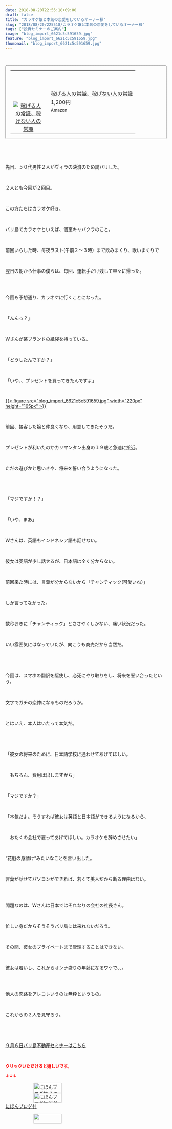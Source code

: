 ```yaml
---
date: 2018-08-20T22:55:18+09:00
draft: false
title: "カラオケ嬢と本気の恋愛をしているオーナー様"
slug: "2018/08/20/225518/カラオケ嬢と本気の恋愛をしているオーナー様"
tags: ["投資セミナーのご案内"]
image: "blog_import_6621c5c591659.jpg"
feature: "blog_import_6621c5c591659.jpg"
thumbnail: "blog_import_6621c5c591659.jpg"
---
```

<p> </p><div contenteditable="false" style="padding: 15px; border-radius: 4px; border: 1px dotted currentColor; border-image: none;"><table border="0" cellpadding="0" cellspacing="0" style="margin: 0px; table-layout: fixed;" width="100%">	<tbody width="100%">		<tr>			<td aligin="center" style="vertical-align: middle;" width="95"><span style="text-align: center; display: block;"><a alt0="AmebaAffiliate" alt1="稼げる人の常識、稼げない人の常識" alt2="Amazon" alt3="https://images-fe.ssl-images-amazon.com/images/I/51Ft8zEBpkL._SL160_.jpg" alt4="1" href="4802110227?SubscriptionId=AKIAJLD6FH2TADXIQKDQ&amp;tag=amebablog-a2371184-22&amp;linkCode=xm2&amp;camp=2025&amp;creative=165953&amp;creativeASIN=4802110227" target="_blank"><img alt="稼げる人の常識、稼げない人の常識" border="0" data-img="affiliate" src="data:image/svg+xml;charset=utf-8,%3Csvg%20xmlns%3D%22http%3A%2F%2Fwww.w3.org%2F2000%2Fsvg%22%20title%3D%22Placeholder%20for%20Images%22%20role%3D%22presentation%22%20viewBox%3D%220%200%201%201%22%20%2F%3E" style="margin: 0px; vertical-align: middle; max-width: 95px;" data-src="https://images-fe.ssl-images-amazon.com/images/I/51Ft8zEBpkL._SL160_.jpg"/><noscript><img alt="稼げる人の常識、稼げない人の常識" border="0" data-img="affiliate" src="https://images-fe.ssl-images-amazon.com/images/I/51Ft8zEBpkL._SL160_.jpg" style="margin: 0px; vertical-align: middle; max-width: 95px;"></noscript></a></span></td>			<td style="line-height: 1.5; padding-left: 15px; vertical-align: middle;"><a alt0="AmebaAffiliate" alt1="稼げる人の常識、稼げない人の常識" alt2="Amazon" alt3="https://images-fe.ssl-images-amazon.com/images/I/51Ft8zEBpkL._SL160_.jpg" alt4="1" href="4802110227?SubscriptionId=AKIAJLD6FH2TADXIQKDQ&amp;tag=amebablog-a2371184-22&amp;linkCode=xm2&amp;camp=2025&amp;creative=165953&amp;creativeASIN=4802110227" target="_blank">稼げる人の常識、稼げない人の常識</a>			<div style="padding: 3px 0px;">1,200円</div>			<div style="font-size: 0.83em;">Amazon</div></td>		</tr>	</tbody></table></div><p> </p><p> </p><p>先日、５０代男性２人がヴィラの決済のため訪バリした。</p><p> </p><p>２人とも今回が２回目。</p><p> </p><p>この方たちはカラオケ好き。</p><p> </p><p>バリ島でカラオケといえば、個室キャバクラのこと。</p><p> </p><p>前回いらした時、毎夜ラスト(午前２～３時）まで飲みまくり、歌いまくりで</p><p> </p><p>翌日の朝から仕事の僕らは、毎回、運転手だけ残して早々に帰った。</p><p> </p><p><br/>今回も予想通り、カラオケに行くことになった。</p><p> </p><p>「んんっ？」</p><p> </p><p>Ｗさんが某ブランドの紙袋を持っている。</p><p> </p><p>「どうしたんですか？」</p><p> </p><p>「いや、、プレゼントを買ってきたんですよ」</p><p> </p><p><a href="blog_import_6621c5c591659.jpg">{{< figure src="blog_import_6621c5c591659.jpg" width="220px" height="165px" >}}</a></p><p> </p><p>前回、接客した嬢と仲良くなり、用意してきたそうだ。</p><p> </p><p>プレゼントが利いたのかカリマンタン出身の１９歳と急速に接近。</p><p> </p><p>ただの遊びかと思いきや、将来を誓い合うようになった。</p><p> </p><p> </p><p>「マジですか！？」</p><p> </p><p>「いや、まあ」</p><p> </p><p>Ｗさんは、英語もインドネシア語も話せない。</p><p> </p><p>彼女は英語が少し話せるが、日本語は全く分からない。</p><p> </p><p>前回来た時には、言葉が分からないから「チャンティック(可愛いね）」</p><p> </p><p>しか言ってなかった。</p><p> </p><p>数秒おきに「チャンティック」とささやくしかない、痛い状況だった。</p><p> </p><p>いい雰囲気にはなっていたが、向こうも商売だから当然だ。</p><p> </p><p> </p><p>今回は、スマホの翻訳を駆使し、必死にやり取りをし、将来を誓い合ったという。</p><p> </p><p>文字でガチの恋仲になるものだろうか。</p><p> </p><p>とはいえ、本人はいたって本気だ。</p><p> </p><p> </p><p>「彼女の将来のために、日本語学校に通わせてあげてほしい。</p><p> </p><p>　もちろん、費用は出しますから」</p><p> </p><p>「マジですか？」</p><p> </p><p>「本気だよ。そうすれば彼女は英語と日本語ができるようになるから、</p><p> </p><p>　おたくの会社で雇ってあげてほしい。カラオケを辞めさせたい」</p><p> </p><p>“花魁の身請け”みたいなことを言い出した。</p><p> </p><p>言葉が話せてパソコンができれば、若くて美人だから断る理由はない。</p><p> </p><p><br/>問題なのは、Ｗさんは日本ではそれなりの会社の社長さん。</p><p> </p><p>忙しい身だからそうそうバリ島には来れないだろう。</p><p> </p><p>その間、彼女のプライベートまで管理することはできない。</p><p> </p><p>彼女は若いし、これからオンナ盛りの年齢になるワケで、、。</p><p> </p><p><br/>他人の恋路をアレコレいうのは無粋というもの。</p><p> </p><p>これからの２人を見守ろう。</p><p> </p><p> </p><p><a href="iin.co.jp" target="_blank">９月６日バリ島不動産セミナーはこちら</a></p><p> </p><p><font color="#ff0000" size="2"><strong>クリックいただけると嬉しいです。</strong></font></p><p><font color="#ff0000" size="2"><strong>↓↓↓</strong></font></p><p><a href="ranking.html?p_cid=01260127" id="&amp;blogmura_banner" target="_blank"><img alt="にほんブログ村 その他生活ブログ 不動産投資へ" border="0" height="31" src="data:image/svg+xml;charset=utf-8,%3Csvg%20xmlns%3D%22http%3A%2F%2Fwww.w3.org%2F2000%2Fsvg%22%20title%3D%22Placeholder%20for%20Images%22%20role%3D%22presentation%22%20viewBox%3D%220%200%2088%2031%22%20%2F%3E" width="88" data-src="https://img-proxy.blog-video.jp/images?url=http%3A%2F%2Flife.blogmura.com%2Fhudousantoushi%2Fimg%2Fhudousantoushi88_31.gif" style="aspect-ratio: auto 88 / 31;"/><noscript><img alt="にほんブログ村 その他生活ブログ 不動産投資へ" border="0" height="31" src="https://img-proxy.blog-video.jp/images?url=http%3A%2F%2Flife.blogmura.com%2Fhudousantoushi%2Fimg%2Fhudousantoushi88_31.gif" width="88"></noscript></a><br/><a href="ranking.html?p_cid=01260127" target="_blank"><img alt="にほんブログ村 海外生活ブログ バリ島情報へ" border="0" height="31" src="data:image/svg+xml;charset=utf-8,%3Csvg%20xmlns%3D%22http%3A%2F%2Fwww.w3.org%2F2000%2Fsvg%22%20title%3D%22Placeholder%20for%20Images%22%20role%3D%22presentation%22%20viewBox%3D%220%200%2088%2031%22%20%2F%3E" width="88" data-src="https://img-proxy.blog-video.jp/images?url=http%3A%2F%2Foverseas.blogmura.com%2Fbali%2Fimg%2Fbali88_31.gif" style="aspect-ratio: auto 88 / 31;"/><noscript><img alt="にほんブログ村 海外生活ブログ バリ島情報へ" border="0" height="31" src="https://img-proxy.blog-video.jp/images?url=http%3A%2F%2Foverseas.blogmura.com%2Fbali%2Fimg%2Fbali88_31.gif" width="88"></noscript></a><br/><a href="ranking.html?p_cid=01260127" target="_blank">にほんブログ村</a></p><p><a href="link.php?1804582" title="人気ブログランキングへ"><img border="0" height="31" src="data:image/svg+xml;charset=utf-8,%3Csvg%20xmlns%3D%22http%3A%2F%2Fwww.w3.org%2F2000%2Fsvg%22%20title%3D%22Placeholder%20for%20Images%22%20role%3D%22presentation%22%20viewBox%3D%220%200%2088%2031%22%20%2F%3E" width="88" data-src="https://blog.with2.net/img/banner/banner_22.gif" style="aspect-ratio: auto 88 / 31;"/><noscript><img border="0" height="31" src="https://blog.with2.net/img/banner/banner_22.gif" width="88"></noscript></a></p><p> </p>

